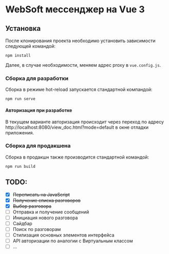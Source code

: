 # WebSoft мессенджер на Vue 3

## Установка
После клонирования проекта необходимо установить зависимости следующей командой:
```
npm install
```
Далее, в случае необходимости, меняем адрес proxy в `vue.config.js`.

### Сборка для разработки
Сборка в режиме hot-reload запускается стандартной компандой:
```
npm run serve
```

#### Авторизация при разработке
В текущем варианте авторизация происходит через переход по адресу http://localhost:8080/view_doc.html?mode=default в окне отладки приложения.

### Сборка для продакшена
Сборка в продакшн также производится стандартной командой:
```
npm run build
```

## TODO:
- [x] ~~Переписать на JavaScript~~
- [x] ~~Получение списка разговоров~~
- [x] ~~Выбор разговора~~
- [ ] Отправка и получение сообщений
- [ ] Инициация нового разговора
- [ ] Сайдбар
- [ ] Поиск по разговорам
- [ ] Стилизация основных элементов интерфейса
- [ ] API авторизации по аналогии с Виртуальным классом
- [ ] ...